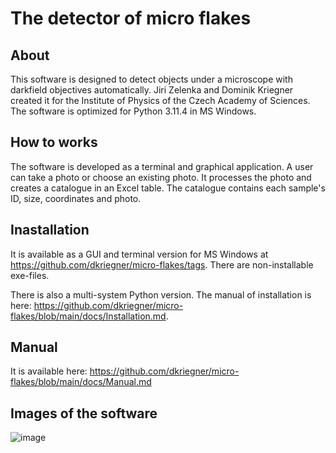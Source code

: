
# The detector of micro flakes

## About
This software is designed to detect objects under a microscope with darkfield objectives automatically. Jiri Zelenka and Dominik Kriegner created it for the Institute of Physics of the Czech Academy of Sciences. The software is optimized for Python 3.11.4 in MS Windows.

## How to works
The software is developed as a terminal and graphical application. A user can take a photo or choose an existing photo. It processes the photo and creates a catalogue in an Excel table. The catalogue contains each sample's ID, size, coordinates and photo.

## Inastallation
It is available as a GUI and terminal version for MS Windows at https://github.com/dkriegner/micro-flakes/tags. There are non-installable exe-files.

There is also a multi-system Python version. The manual of installation is here: https://github.com/dkriegner/micro-flakes/blob/main/docs/Installation.md.

## Manual
It is available here: https://github.com/dkriegner/micro-flakes/blob/main/docs/Manual.md

## Images of the software
![image](https://github.com/dkriegner/micro-flakes/assets/44098973/67df86cd-df06-477b-afdf-0e1bcc6e0f5b)
